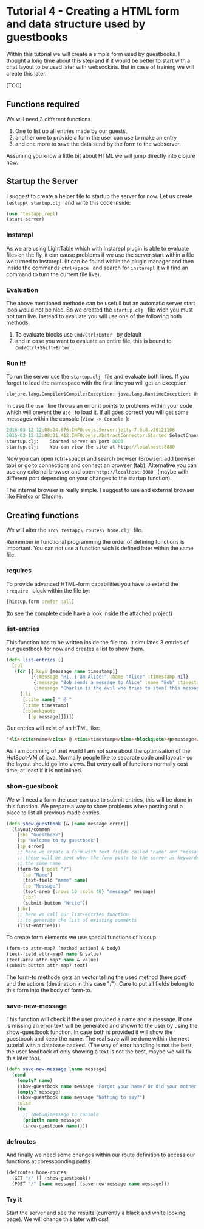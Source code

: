 # Tutorial 4 - Creating a **HTML form and data structure** used by guestbooks
Within this tutorial we will create a simple form used by guestbooks. I thought a long time about this step and if it would be better to start with a chat layout to be used later with websockets. But in case of training we will create this later.

[TOC]

## Functions required
We will need 3 different functions.
1. One to list up all entries made by our guests,
2. another one to provide a form the user can use to make an entry
3. and one more to save the data send by the form to the webserver.

Assuming you know a little bit about HTML we will jump directly into clojure now.

## Startup the Server
I suggest to create a helper file to startup the server for now.
Let us create `testapp\ startup.clj ` and write this code inside:

```clojure
(use 'testapp.repl)
(start-server)
```

### Instarepl

As we are using LightTable which with Instarepl plugin is able to evaluate files on the fly, it can cause problems if we use the server start within a file we turned to Instarepl. (It can be found within the plugin manager and then inside the commands `ctrl+space ` and search for `instarepl` it will find an command to turn the current file live).

### Evaluation

The above mentioned methode can be usefull but an automatic server start loop would not be nice. So we created the `startup.clj ` file wich you must not turn live. Instead to evaluate you will use one of the following both methods.
1. To evaluate blocks use `Cmd/Ctrl+Enter ` by default
2. and in case you want to evaluate an entire file, this is bound to `Cmd/Ctrl+Shift+Enter `.

### Run it!
To run the server use the `startup.clj ` file and evaluate both lines. If you forget to load the namespace with the first line you will get an exception
```clojure
clojure.lang.Compiler$CompilerException: java.lang.RuntimeException: Unable to resolve symbol: start-server in this context, compiling:(C:\Users\admin\OneDrive\Dokumente\ClojureWebTutorial\tutorial4\testapp\startup.clj:2:1)
```
In case the `use ` line throws an error it points to problems within your code which will prevent the `use ` to load it.
If all goes correct you will get some messages within the console (`View -> Console `):

```clojure
2016-03-12 12:08:24.676:INFO:oejs.Server:jetty-7.6.8.v20121106
2016-03-12 12:08:31.412:INFO:oejs.AbstractConnector:Started SelectChannelConnector@0.0.0.0:8080
startup.clj:	Started server on port 8080
startup.clj:	You can view the site at http://localhost:8080
```

Now you can open (ctrl+space) and search browser (Browser: add browser tab) or go to connections and connect an browser (tab). Alternative you can use any external browser and open `http://localhost:8080 ` (maybe with different port depending on your changes to the startup function).

The internal browser is really simple. I suggest to use and external browser like Firefox or Chrome.

## Creating functions
We will alter the `src\ testapp\ routes\ home.clj ` file.

Remember in functional programming the order of defining functions is important. You can not use a function wich is defined later within the same file.

### requires
To provide advanced HTML-form capabilities you have to extend the `:require ` block within the file by:

```clojure
[hiccup.form :refer :all]
```

(to see the complete code have a look inside the attached project)

### list-entries
This function has to be written inside the file too. It simulates 3 entries of our guestbook for now and creates a list to show them.

```clojure
(defn list-entries []
  [:ul
   (for [{:keys [message name timestamp]}
         [{:message "Hi, I am Alice!" :name "Alice" :timestamp nil}
          {:message "Bob sends a message to Alice" :name "Bob" :timestamp nil}
          {:message "Charlie is the evil who tries to steal this message" :name "Charlie" :timestamp nil}]]
     [:li
      [:cite name] " @ "
      [:time timestamp]
      [:blockquote
        [:p message]]])])
```

Our entries will exist of an HTML like:

```html
"<li><cite>name</cite> @ <time>timestamp</time><blockquote><p>message</p></blockquote></li>"
```

As I am comming of .net world I am not sure about the optimisation of the HotSpot-VM of java. Normally people like to separate code and layout - so the layout should go into views. But every call of functions normally cost time, at least if it is not inlined.

### show-guestbook
We will need a form the user can use to submit entries, this will be done in this function. We prepare a way to show problems when posting and a place to list all previous made entries.

```clojure
(defn show-guestbook [& [name message error]]
  (layout/common
    [:h1 "Guestbook"]
    [:p "Welcome to my guestbook"]
    [:p error]
    ;; here we create a form with text fields called "name" and "message"
    ;; these will be sent when the form posts to the server as keywords of
    ;; the same name
    (form-to [:post "/"]
      [:p "Name"]
      (text-field "name" name)
      [:p "Message"]
      (text-area {:rows 10 :cols 40} "message" message)
      [:br]
      (submit-button "Write"))
    [:hr]
    ;; here we call our list-entries function
    ;; to generate the list of existing comments
    (list-entries)))
```

To create form elements we use special functions of hiccup.

```clojure
(form-to attr-map? [method action] & body)
(text-field attr-map? name & value)
(text-area attr-map? name & value)
(submit-button attr-map? text)
```

The form-to methode gets an vector telling the used method (here post) and the actions (destination in this case "/"). Care to put all fields belong to this form into the body of form-to.

### save-new-message
This function will check if the user provided a name and a message. If one is missing an error text will be generated and shown to the user by using the show-guestbook function. In case both is provided it will show the guestbook and keep the name. The real save will be done within the next tutorial with a database backed. (The way of error handling is not the best, the user feedback of only showing a text is not the best, maybe we will fix this later too).

```clojure
(defn save-new-message [name message]
  (cond
    (empty? name)
    (show-guestbook name message "Forgot your name? Or did your mother give you none?")
    (empty? message)
    (show-guestbook name message "Nothing to say?")
    :else
    (do
      ;; (Debug)message to console
      (println name message)
      (show-guestbook name))))
```

### defroutes
And finally we need some changes within our route definition to access our functions at coressponding paths.
```clojure
(defroutes home-routes
  (GET "/" [] (show-guestbook))
  (POST "/" [name message] (save-new-message name message)))
```

### Try it
Start the server and see the results (currently a black and white looking page). We will change this later with css!